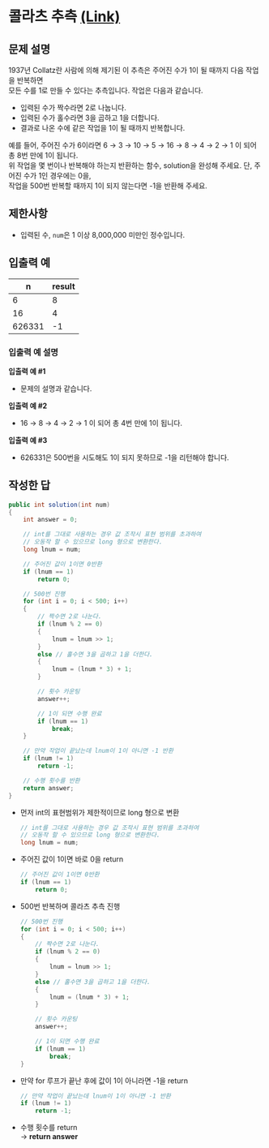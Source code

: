 # 콜라츠 추측 [(Link)](https://school.programmers.co.kr/learn/courses/30/lessons/12943)

## 문제 설명
1937년 Collatz란 사람에 의해 제기된 이 추측은 주어진 수가 1이 될 때까지 다음 작업을 반복하면   
모든 수를 1로 만들 수 있다는 추측입니다. 작업은 다음과 같습니다.
- 입력된 수가 짝수라면 2로 나눕니다.
- 입력된 수가 홀수라면 3을 곱하고 1을 더합니다.
- 결과로 나온 수에 같은 작업을 1이 될 때까지 반복합니다.
  
예를 들어, 주어진 수가 6이라면 6 → 3 → 10 → 5 → 16 → 8 → 4 → 2 → 1 이 되어 총 8번 만에 1이 됩니다.   
위 작업을 몇 번이나 반복해야 하는지 반환하는 함수, solution을 완성해 주세요. 단, 주어진 수가 1인 경우에는 0을,   
작업을 500번 반복할 때까지 1이 되지 않는다면 -1을 반환해 주세요.

## 제한사항
- 입력된 수, `num`은 1 이상 8,000,000 미만인 정수입니다.

## 입출력 예
|n|result|
|------|---|
|6|8|
|16|4|
|626331|-1|

### 입출력 예 설명

**입출력 예 #1**
  - 문제의 설명과 같습니다.
  
**입출력 예 #2**
  - 16 → 8 → 4 → 2 → 1 이 되어 총 4번 만에 1이 됩니다.
  
**입출력 예 #3**
  - 626331은 500번을 시도해도 1이 되지 못하므로 -1을 리턴해야 합니다.

## 작성한 답

```cs
public int solution(int num)
{
    int answer = 0;

    // int를 그대로 사용하는 경우 값 조작시 표현 범위를 초과하여
    // 오동작 할 수 있으므로 long 형으로 변환한다.
    long lnum = num;

    // 주어진 값이 1이면 0반환
    if (lnum == 1)
        return 0;

    // 500번 진행
    for (int i = 0; i < 500; i++)
    {
        // 짝수면 2로 나눈다. 
        if (lnum % 2 == 0)
        {
            lnum = lnum >> 1;
        }
        else // 홀수면 3을 곱하고 1을 더한다.
        {
            lnum = (lnum * 3) + 1;
        }

        // 횟수 카운팅
        answer++;

        // 1이 되면 수행 완료
        if (lnum == 1)
            break;
    }

    // 만약 작업이 끝났는데 lnum이 1이 아니면 -1 반환
    if (lnum != 1)
        return -1;

    // 수행 횟수를 반환
    return answer;
}
```

- 먼저 int의 표현범위가 제한적이므로 long 형으로 변환
  ```cs
  // int를 그대로 사용하는 경우 값 조작시 표현 범위를 초과하여
  // 오동작 할 수 있으므로 long 형으로 변환한다.
  long lnum = num;
  ```

- 주어진 값이 1이면 바로 0을 return
  ```cs
  // 주어진 값이 1이면 0반환
  if (lnum == 1)
      return 0;
  ```

- 500번 반복하며 콜라츠 추측 진행
  ```cs
  // 500번 진행
  for (int i = 0; i < 500; i++)
  {
      // 짝수면 2로 나눈다.
      if (lnum % 2 == 0)
      {
          lnum = lnum >> 1;
      }
      else // 홀수면 3을 곱하고 1을 더한다.
      {
          lnum = (lnum * 3) + 1;
      }

      // 횟수 카운팅
      answer++;

      // 1이 되면 수행 완료
      if (lnum == 1)
          break;
  }
  ```

- 만약 for 루프가 끝난 후에 값이 1이 아니라면 -1을 return
  ```cs
  // 만약 작업이 끝났는데 lnum이 1이 아니면 -1 반환
  if (lnum != 1)
      return -1;
  ```

- 수행 횟수를 return   
  -> **return answer**